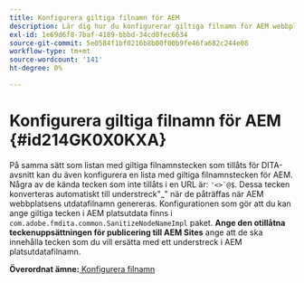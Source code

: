 ```yaml
---
title: Konfigurera giltiga filnamn för AEM
description: Lär dig hur du konfigurerar giltiga filnamn för AEM webbplatsutdata
exl-id: 1e69d6f8-7baf-4189-bbbd-34cd0fec6634
source-git-commit: 5e0584f1bf0216b8b00f00b9fe46fa682c244e08
workflow-type: tm+mt
source-wordcount: '141'
ht-degree: 0%

---
```


# Konfigurera giltiga filnamn för AEM {#id214GK0X0KXA}

På samma sätt som listan med giltiga filnamnstecken som tillåts för DITA-avsnitt kan du även konfigurera en lista med giltiga filnamnstecken för AEM. Några av de kända tecken som inte tillåts i en URL är: ```'<>`@$```. Dessa tecken konverteras automatiskt till understreck&quot;_&quot; när de påträffas när AEM webbplatsens utdatafilnamn genereras. Konfigurationen som gör att du kan ange giltiga tecken i AEM platsutdata finns i `com.adobe.fmdita.common.SanitizeNodeNameImpl` paket. **Ange den otillåtna teckenuppsättningen för publicering till AEM Sites** ange att de ska innehålla tecken som du vill ersätta med ett understreck i AEM platsutdatafilnamn.

**Överordnat ämne:**[ Konfigurera filnamn](conf-file-names.md)
